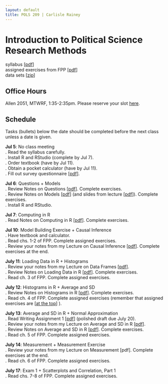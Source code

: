 ```yaml
---
layout: default
title: POLS 209 | Carlisle Rainey
---
```


# Introduction to Political Science Research Methods

syllabus [[pdf](files/syllabus.pdf)]  
assigned exercises from FPP [[pdf](files/fpp-exercises.pdf)]  
data sets [[zip](data/data.zip)]  

## Office Hours

Allen 2051, MTWRF, 1:35-2:35pm. Please reserve your slot [here](http://www.calendly.com/carlislerainey).

## Schedule

Tasks (bullets) below the date should be completed before the next class unless a date is given.

**Jul 5**: No class meeting  
. Read the syllabus carefully.  
. Install R and RStudio (complete by Jul 7).  
. Order textbook (have by Jul 11).  
. Obtain a pocket calculator (have by Jul 11).  
. Fill out survey questionnaire [[pdf](files/first-day-survey.pdf)].  

**Jul 6**: Questions + Models  
. Review Notes on Questions [[pdf](files/notes-02-questions.pdf)]. Complete exercises.  
. Review Notes on Models [[pdf](files/notes-03-models.pdf)] (and slides from lecture [[pdf](files/slides-03-models.pdf)]). Complete exercises.  
. Install R and RStudio.  

**Jul 7**: Computing in R  
. Read Notes on Computing in R [[pdf](files/notes-04-computing.pdf)]. Complete exercises.  

**Jul 10**: Model Building Exercise + Causal Inference  
. Have textbook and calculator.  
. Read chs. 1-2 of FPP. Complete assigned exercises.  
. Review your notes from my Lecture on Causal Inference [[pdf](files/slides-06-causal-inf.pdf)]. Complete exercises at the end.  

**July 11**: Loading Data in R + Histograms  
. Review your notes from my Lecture on Data Frames [[pdf](files/data-frames.pdf)].  
. Review Notes on Loading Data in R [[pdf](files/notes-05-loading-data.pdf)]. Complete exercises.  
. Read ch. 3 of FPP. Complete assigned exercises.  

**July 12**: Histograms in R + Average and SD  
. Review Notes on Histograms in R [[pdf](files/notes-08-histograms-r.pdf)]. Complete exercises.  
. Read ch. 4 of FPP. Complete assigned exercises (remember that assigned exercises are [[at the top](files/fpp-exercises.pdf)] ).  

**July 13**: Average and SD in R + Normal Approximation  
. Read Writing Assignment 1 [[pdf](files/writing-assignment-1.pdf)] (polished draft due July 20).  
. Review your notes from my Lecture on Average and SD in R [[pdf](files/mean-sd.pdf)].  
. Review Notes on Average and SD in R [[pdf](files/notes-10-average-sd-r.pdf)]. Complete exercises.  
. Read ch. 5 of FPP. Complete assigned exercises.  

**July 14**: Measurement + Measurement Exercise  
. Review your notes from my Lecture on Measurement [pdf]. Complete exercises at the end.  
. Read ch. 6 of FPP. Complete assigned exercises.  

**July 17**: Exam 1 + Scatterplots and Correlation, Part 1  
. Read chs. 7-8 of FPP. Complete assigned exercises.  
